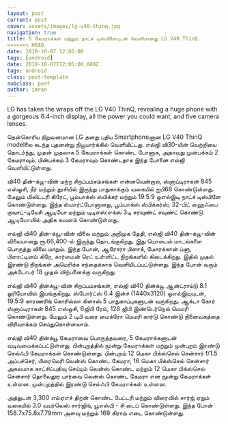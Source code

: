 ```yaml
---
layout: post
current: post
cover: assets/images/lg-v40-thinq.jpg
navigation: true
title: 5 கேமராக்கள் மற்றும் நாட்ச் டிஸ்பிளேயுடன் வெளியானது LG V40 ThinQ.
<<<<<<< HEAD
date: 2018-10-07 12:05:00
tags: [android]
date: 2018-10-07T12:05:00.000Z
tags: android
class: post-template
subclass: post
author: imran
---
```

LG has taken the wraps off the LG V40 ThinQ, revealing a huge phone with a gorgeous 6.4-inch display, all the power you could want, and five camera lenses.

தென்கொரிய நிறுவனமான LG தனது புதிய Smartphoneனான LG V40 ThinQ modelலை கடந்த புதனன்று நியூயார்க்கில் வெளியிட்டது. எல்ஜி வி30-யின் வெற்றியை தொடர்ந்து, முதன் முதலாக 5 கேமராக்கள் கொண்ட போனாக, அதாவது முன்பக்கம் 2 கேமராவும், பின்பக்கம் 3 கேமராவும் கொண்டதாக இந்த போனை எல்ஜி வெளியிட்டுள்ளது.

வி40 தின்-க்யூ-வின் மற்ற சிறப்பம்சம்சங்கள் என்னவென்றால், ஸ்னாப்டிராகன் 845 எஸ்ஓசி, நீர் மற்றும் தூசியில் இருந்து பாதுகாக்கும் வகையில் ஐபி68 கொண்டுள்ளது. மேலும் மிலிட்டரி கிரேட், பூம்பாக்ஸ் ஸ்பிக்கர் மற்றும் 19.5:9 ஓஎல்இடி நாட்ச் டிஸ்பிளே கொண்டுள்ளது. இந்த ஸ்மார்ட்போனானது, பூம்பாக்ஸ் ஸ்பிக்கர்ஸ், 32-பிட் ஹைஃபை குவாட்-டியேசி ஆடியோ மற்றும் டிடிஎஸ்:எக்ஸ் 3டி சரவுண்ட் சவுண்ட் கொண்டு ஆடியோவில் அதிக கவனம் கொண்டுள்ளது.

எல்ஜி வி40 தின்-க்யூ-வின் விலை மற்றும் அறிமுக தேதி,
எல்ஜி வி40 தின்-க்யூ-வின் விலையானது ரூ.66,400-ல் இருந்து தொடங்குகிறது. இது மொபைல் மாடல்களை பொருத்து விலை மாறும். இந்த போன், ஆரோரா பிளாக், மோரக்கான் ப்ளு, பிளாட்டினம் கிரே, கார்மைன் ரெட் உள்ளிட்ட நிறங்களில் கிடைக்கிறது. இதில் முதல் இரண்டு நிறங்கள் அமெரிக்க சந்தைக்காக வெளியிடப்பட்டுள்ளது. இந்த போன் வரும் அக்டோபர் 18 முதல் விற்பனைக்கு வருகிறது.

எல்ஜி வி40 தின்க்யூ-வின் சிறப்பம்சங்கள்,
எல்ஜி வி40 தின்க்யூ ஆன்ட்ராய்டு 8.1 ஓரியோவில் இயங்குகிறது. ஸ்போர்ட்ஸ் 6.4 இன்ச் (1440x3120) ஓஎல்இடியுடன், 19.5:9 காரணரிங் கொரில்லா கிளாஸ் 5 பாதுகாப்புகளுடன் வருகிறது. ஆக்டா கோர் ஸ்னாப்டிராகன் 845 எஸ்ஓசி, 6ஜிபி ரேம், 128 ஜிபி இண்டெர்நெல் மெமரி கொண்டுள்ளது. மேலும் 2 டிபி வரை மைக்ரோ மெமரி கார்டு கொண்டு நினைவகத்தை விரிவாக்கம் செய்துகொள்ளலாம்.

எல்ஜி வி40 தின்க்யூ கேமராவை பொருத்தவரை, 5 கேமராக்களுடன் வடிவமைக்கப்பட்டுள்ளது. பின்புறத்தில் மூன்று கேமராக்கள் மற்றும் முன்புறம் இரண்டு செல்ஃபி கேமராக்கள் கொண்டுள்ளது. பின்புறம் 12 மெகா பிக்ஸ்செல் சென்சார் f/1.5 அப்பச்செர், பிரைமெரி லென்ஸ் கொண்ட கேமரா, 16 மெகா பிக்ஸ்செல் சென்சார் அகலமாக காட்சிப்பதிவு செய்யும் லென்ஸ் கொண்ட மற்றும் 12 மெகா பிக்ஸ்செல் சென்சார் தொலைதூர பார்வை லென்ஸ் கொண்ட கேமரா என மூன்று கேமராக்கள் உள்ளன. முன்புறத்தில் இரண்டு செல்ஃபி கேமராக்கள் உள்ளன.

அத்துடன் 3,300 எம்ஏஎச் திறன் கொண்ட பேட்டரி மற்றும் விரைவில் சார்ஜ் ஏறும் வகையில் 3.0 வயர்லெஸ் சார்ஜிங், யூஎஸ்பி - சி டைப் கொண்டுள்ளது. இந்த போன் 158.7x75.8x7.79mm அளவு மற்றும் 169 கிராம் எடை கொண்டுள்ளது.
